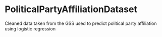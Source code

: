 # PoliticalPartyAffiliationDataset
Cleaned data taken from the GSS used to predict political party affiliation using logistic regression
